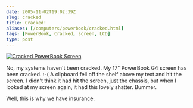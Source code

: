 ```yaml
--- 
date: 2005-11-02T19:02:39Z
slug: cracked
title: Cracked!
aliases: [/computers/powerbook/cracked.html]
tags: [PowerBook, Cracked, screen, LCD]
type: post
---
```


<a href="https://www.flickr.com/photos/theory/3592158403/" title="Cracked PowerBook Screen">
  <img src="https://farm4.static.flickr.com/3599/3592158403_8cf35b0b84.jpg" alt="Cracked PowerBook Screen" />
</a>

No, my systems haven't been cracked. My 17" PowerBook G4 screen has been
cracked. :-( A clipboard fell off the shelf above my text and hit the screen. I
didn't think it had hit the screen, just the chassis, but when I looked at my
screen again, it had this lovely shatter. Bummer.

Well, this is why we have insurance.
